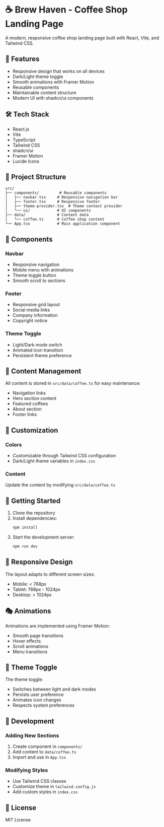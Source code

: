 # ☕ Brew Haven - Coffee Shop Landing Page

A modern, responsive coffee shop landing page built with React, Vite, and Tailwind CSS.

## 🚀 Features

- Responsive design that works on all devices
- Dark/Light theme toggle
- Smooth animations with Framer Motion
- Reusable components
- Maintainable content structure
- Modern UI with shadcn/ui components

## 🛠️ Tech Stack

- React.js
- Vite
- TypeScript
- Tailwind CSS
- shadcn/ui
- Framer Motion
- Lucide Icons

## 📁 Project Structure

```
src/
├── components/         # Reusable components
│   ├── navbar.tsx     # Responsive navigation bar
│   ├── footer.tsx     # Responsive footer
│   ├── theme-provider.tsx  # Theme context provider
│   └── ui/            # UI components
├── data/              # Content data
│   └── coffee.ts      # Coffee shop content
└── App.tsx            # Main application component
```

## 🎯 Components

### Navbar
- Responsive navigation
- Mobile menu with animations
- Theme toggle button
- Smooth scroll to sections

### Footer
- Responsive grid layout
- Social media links
- Company information
- Copyright notice

### Theme Toggle
- Light/Dark mode switch
- Animated icon transition
- Persistent theme preference

## 📝 Content Management

All content is stored in `src/data/coffee.ts` for easy maintenance:

- Navigation links
- Hero section content
- Featured coffees
- About section
- Footer links

## 🎨 Customization

### Colors
- Customizable through Tailwind CSS configuration
- Dark/Light theme variables in `index.css`

### Content
Update the content by modifying `src/data/coffee.ts`

## 🚀 Getting Started

1. Clone the repository
2. Install dependencies:
   ```bash
   npm install
   ```
3. Start the development server:
   ```bash
   npm run dev
   ```

## 📱 Responsive Design

The layout adapts to different screen sizes:
- Mobile: < 768px
- Tablet: 768px - 1024px
- Desktop: > 1024px

## 🎭 Animations

Animations are implemented using Framer Motion:
- Smooth page transitions
- Hover effects
- Scroll animations
- Menu transitions

## 🌙 Theme Toggle

The theme toggle:
- Switches between light and dark modes
- Persists user preference
- Animates icon changes
- Respects system preferences

## 🔧 Development

### Adding New Sections
1. Create component in `components/`
2. Add content to `data/coffee.ts`
3. Import and use in `App.tsx`

### Modifying Styles
- Use Tailwind CSS classes
- Customize theme in `tailwind.config.js`
- Add custom styles in `index.css`

## 📄 License

MIT License
